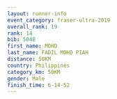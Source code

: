```yaml
---
layout: runner-info 
event_category: fraser-ultra-2019 
overall_rank: 19
rank: 14
bib: 5048
first_name: MOHD
last_name: FADIL MOHD PIAH
distance: 50KM
country: Philippines
category_km: 50KM
gender: Male
finish_time: 6-14-52
---
```

